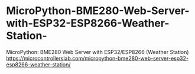 # MicroPython-BME280-Web-Server-with-ESP32-ESP8266-Weather-Station-
MicroPython: BME280 Web Server with ESP32/ESP8266 (Weather Station)
https://microcontrollerslab.com/micropython-bme280-web-server-esp32-esp8266-weather-station/
